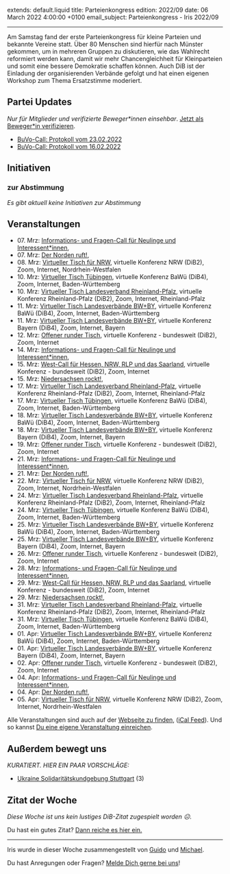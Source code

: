 
extends: default.liquid
title: Parteienkongress
edition: 2022/09
date: 06 March 2022 4:00:00 +0100
email_subject: Parteienkongress - Iris 2022/09

---
Am Samstag fand der erste Parteienkongress für kleine Parteien und bekannte Vereine statt. Über 80 Menschen sind hierfür nach Münster gekommen, um in mehreren Gruppen zu diskutieren, wie das Wahlrecht reformiert werden kann, damit wir mehr Chancengleichheit für Kleinparteien und somit eine bessere Demokratie schaffen können. Auch DiB ist der Einladung der organisierenden Verbände gefolgt und hat einen eigenen Workshop zum Thema Ersatzstimme moderiert.

## Partei Updates

_Nur für Mitglieder und verifizierte Beweger\*innen einsehbar_. [Jetzt als Beweger\*in verifizieren](https://bewegung.jetzt/bewegerin-werden/).

 - [BuVo-Call: Protokoll vom 23.02.2022](https://marktplatz.bewegung.jetzt/t/buvo-call-protokoll-vom-23-02-2022/39378)
 - [BuVo-Call: Protokoll vom 16.02.2022](https://marktplatz.bewegung.jetzt/t/buvo-call-protokoll-vom-16-02-2022/39375)

## Initiativen

### zur Abstimmung
_Es gibt aktuell keine Initiativen zur Abstimmung_

## Veranstaltungen

 - 07.&nbsp;Mrz: [Informations- und Fragen-Call für Neulinge und Interessent*innen](https://bewegung.jetzt/veranstaltungen/informations-und-fragen-call-fuer-neulinge-und-interessentinnen-2022-03-07/), 
 - 07.&nbsp;Mrz: [Der Norden ruft!](https://bewegung.jetzt/veranstaltungen/der-norden-ruft-2022-03-07/), 
 - 08.&nbsp;Mrz: [Virtueller Tisch für NRW](https://bewegung.jetzt/veranstaltungen/virtueller-tisch-landesverbaende-bwby-2022-03-08/), virtuelle Konferenz NRW (DiB2), Zoom, Internet, Nordrhein-Westfalen
 - 10.&nbsp;Mrz: [Virtueller Tisch Tübingen](https://bewegung.jetzt/veranstaltungen/virtueller-tisch-tuebingen-2022-03-10/), virtuelle Konferenz BaWü (DiB4), Zoom, Internet, Baden-Württemberg
 - 10.&nbsp;Mrz: [Virtueller Tisch Landesverband Rheinland-Pfalz](https://bewegung.jetzt/veranstaltungen/virtueller-tisch-landesverband-rheinland-pfalz-2022-03-10/), virtuelle Konferenz Rheinland-Pfalz (DiB2), Zoom, Internet, Rheinland-Pfalz
 - 11.&nbsp;Mrz: [Virtueller Tisch Landesverbände BW+BY](https://bewegung.jetzt/veranstaltungen/virtueller-tisch-landesverbaende-bwby-3-2022-03-11/), virtuelle Konferenz BaWü (DiB4), Zoom, Internet, Baden-Württemberg
 - 11.&nbsp;Mrz: [Virtueller Tisch Landesverbände BW+BY](https://bewegung.jetzt/veranstaltungen/virtueller-tisch-landesverbaende-bwby-2-2022-03-11/), virtuelle Konferenz Bayern (DiB4), Zoom, Internet, Bayern
 - 12.&nbsp;Mrz: [Offener runder Tisch](https://bewegung.jetzt/veranstaltungen/offener-runder-tisch-2022-03-12/), virtuelle Konferenz - bundesweit (DiB2), Zoom, Internet
 - 14.&nbsp;Mrz: [Informations- und Fragen-Call für Neulinge und Interessent*innen](https://bewegung.jetzt/veranstaltungen/informations-und-fragen-call-fuer-neulinge-und-interessentinnen-2022-03-14/), 
 - 15.&nbsp;Mrz: [West-Call für Hessen, NRW, RLP und das Saarland](https://bewegung.jetzt/veranstaltungen/west-call-fuer-hessen-nrw-rlp-und-das-saarland-2022-03-15/), virtuelle Konferenz - bundesweit (DiB2), Zoom, Internet
 - 15.&nbsp;Mrz: [Niedersachsen rockt!](https://bewegung.jetzt/veranstaltungen/niedersachsen-call-2022-03-15/), 
 - 17.&nbsp;Mrz: [Virtueller Tisch Landesverband Rheinland-Pfalz](https://bewegung.jetzt/veranstaltungen/virtueller-tisch-landesverband-rheinland-pfalz-2022-03-17/), virtuelle Konferenz Rheinland-Pfalz (DiB2), Zoom, Internet, Rheinland-Pfalz
 - 17.&nbsp;Mrz: [Virtueller Tisch Tübingen](https://bewegung.jetzt/veranstaltungen/virtueller-tisch-tuebingen-2022-03-17/), virtuelle Konferenz BaWü (DiB4), Zoom, Internet, Baden-Württemberg
 - 18.&nbsp;Mrz: [Virtueller Tisch Landesverbände BW+BY](https://bewegung.jetzt/veranstaltungen/virtueller-tisch-landesverbaende-bwby-3-2022-03-18/), virtuelle Konferenz BaWü (DiB4), Zoom, Internet, Baden-Württemberg
 - 18.&nbsp;Mrz: [Virtueller Tisch Landesverbände BW+BY](https://bewegung.jetzt/veranstaltungen/virtueller-tisch-landesverbaende-bwby-2-2022-03-18/), virtuelle Konferenz Bayern (DiB4), Zoom, Internet, Bayern
 - 19.&nbsp;Mrz: [Offener runder Tisch](https://bewegung.jetzt/veranstaltungen/offener-runder-tisch-2022-03-19/), virtuelle Konferenz - bundesweit (DiB2), Zoom, Internet
 - 21.&nbsp;Mrz: [Informations- und Fragen-Call für Neulinge und Interessent*innen](https://bewegung.jetzt/veranstaltungen/informations-und-fragen-call-fuer-neulinge-und-interessentinnen-2022-03-21/), 
 - 21.&nbsp;Mrz: [Der Norden ruft!](https://bewegung.jetzt/veranstaltungen/der-norden-ruft-2022-03-21/), 
 - 22.&nbsp;Mrz: [Virtueller Tisch für NRW](https://bewegung.jetzt/veranstaltungen/virtueller-tisch-landesverbaende-bwby-2022-03-22/), virtuelle Konferenz NRW (DiB2), Zoom, Internet, Nordrhein-Westfalen
 - 24.&nbsp;Mrz: [Virtueller Tisch Landesverband Rheinland-Pfalz](https://bewegung.jetzt/veranstaltungen/virtueller-tisch-landesverband-rheinland-pfalz-2022-03-24/), virtuelle Konferenz Rheinland-Pfalz (DiB2), Zoom, Internet, Rheinland-Pfalz
 - 24.&nbsp;Mrz: [Virtueller Tisch Tübingen](https://bewegung.jetzt/veranstaltungen/virtueller-tisch-tuebingen-2022-03-24/), virtuelle Konferenz BaWü (DiB4), Zoom, Internet, Baden-Württemberg
 - 25.&nbsp;Mrz: [Virtueller Tisch Landesverbände BW+BY](https://bewegung.jetzt/veranstaltungen/virtueller-tisch-landesverbaende-bwby-3-2022-03-25/), virtuelle Konferenz BaWü (DiB4), Zoom, Internet, Baden-Württemberg
 - 25.&nbsp;Mrz: [Virtueller Tisch Landesverbände BW+BY](https://bewegung.jetzt/veranstaltungen/virtueller-tisch-landesverbaende-bwby-2-2022-03-25/), virtuelle Konferenz Bayern (DiB4), Zoom, Internet, Bayern
 - 26.&nbsp;Mrz: [Offener runder Tisch](https://bewegung.jetzt/veranstaltungen/offener-runder-tisch-2022-03-26/), virtuelle Konferenz - bundesweit (DiB2), Zoom, Internet
 - 28.&nbsp;Mrz: [Informations- und Fragen-Call für Neulinge und Interessent*innen](https://bewegung.jetzt/veranstaltungen/informations-und-fragen-call-fuer-neulinge-und-interessentinnen-2022-03-28/), 
 - 29.&nbsp;Mrz: [West-Call für Hessen, NRW, RLP und das Saarland](https://bewegung.jetzt/veranstaltungen/west-call-fuer-hessen-nrw-rlp-und-das-saarland-2022-03-29/), virtuelle Konferenz - bundesweit (DiB2), Zoom, Internet
 - 29.&nbsp;Mrz: [Niedersachsen rockt!](https://bewegung.jetzt/veranstaltungen/niedersachsen-call-2022-03-29/), 
 - 31.&nbsp;Mrz: [Virtueller Tisch Landesverband Rheinland-Pfalz](https://bewegung.jetzt/veranstaltungen/virtueller-tisch-landesverband-rheinland-pfalz-2022-03-31/), virtuelle Konferenz Rheinland-Pfalz (DiB2), Zoom, Internet, Rheinland-Pfalz
 - 31.&nbsp;Mrz: [Virtueller Tisch Tübingen](https://bewegung.jetzt/veranstaltungen/virtueller-tisch-tuebingen-2022-03-31/), virtuelle Konferenz BaWü (DiB4), Zoom, Internet, Baden-Württemberg
 - 01.&nbsp;Apr: [Virtueller Tisch Landesverbände BW+BY](https://bewegung.jetzt/veranstaltungen/virtueller-tisch-landesverbaende-bwby-3-2022-04-01/), virtuelle Konferenz BaWü (DiB4), Zoom, Internet, Baden-Württemberg
 - 01.&nbsp;Apr: [Virtueller Tisch Landesverbände BW+BY](https://bewegung.jetzt/veranstaltungen/virtueller-tisch-landesverbaende-bwby-2-2022-04-01/), virtuelle Konferenz Bayern (DiB4), Zoom, Internet, Bayern
 - 02.&nbsp;Apr: [Offener runder Tisch](https://bewegung.jetzt/veranstaltungen/offener-runder-tisch-2022-04-02/), virtuelle Konferenz - bundesweit (DiB2), Zoom, Internet
 - 04.&nbsp;Apr: [Informations- und Fragen-Call für Neulinge und Interessent*innen](https://bewegung.jetzt/veranstaltungen/informations-und-fragen-call-fuer-neulinge-und-interessentinnen-2022-04-04/), 
 - 04.&nbsp;Apr: [Der Norden ruft!](https://bewegung.jetzt/veranstaltungen/der-norden-ruft-2022-04-04/), 
 - 05.&nbsp;Apr: [Virtueller Tisch für NRW](https://bewegung.jetzt/veranstaltungen/virtueller-tisch-landesverbaende-bwby-2022-04-05/), virtuelle Konferenz NRW (DiB2), Zoom, Internet, Nordrhein-Westfalen

Alle Veranstaltungen sind auch auf der [Webseite zu finden](https://bewegung.jetzt/veranstaltungen/), ([iCal Feed](https://bewegung.jetzt/?ical=1)). Und so kannst [Du eine eigene Veranstaltung einreichen](https://marktplatz.bewegung.jetzt/t/eine-veranstaltung-auf-der-webseite-einreichen/21379).


## Außerdem bewegt uns

_KURATIERT. HIER EIN PAAR VORSCHLÄGE:_
 - [Ukraine Solidaritätskundgebung Stuttgart](https://marktplatz.bewegung.jetzt/t/ukraine-solidaritaetskundgebung-stuttgart/39383) (3)


## Zitat der Woche
_Diese Woche ist uns kein lustiges DiB-Zitat zugespielt worden ☹._

Du hast ein gutes Zitat? [Dann reiche es hier ein.](https://marktplatz.bewegung.jetzt/t/fortsetzung-lustige-dib-zitate/24431)


---

Iris wurde in dieser Woche zusammengestellt von [Guido](https://marktplatz.bewegung.jetzt/u/Guido/) und [Michael](https://marktplatz.bewegung.jetzt/u/MichaelVoss/).

Du hast Anregungen oder Fragen? [Melde Dich gerne bei uns](https://marktplatz.bewegung.jetzt/t/neu-iris-die-woechtliche-zusammenfasssung-zum-sonntagsbrunch/10990)!


